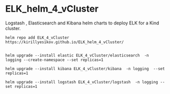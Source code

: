 # ELK_helm_4_vCluster
Logstash , Elasticsearch and Kibana helm charts to deploy ELK for a Kind cluster.




```
helm repo add ELK_4_vCluster https://kirillyesikov.github.io/ELK_helm_4_vCluster/ 


helm upgrade --install elastic ELK_4_vCluster/elasticsearch  -n logging --create-namespace --set replicas=1

helm upgrade --install kibana ELK_4_vCluster/kibana  -n logging  --set replicas=1

helm upgrade --install logstash ELK_4_vCluster/logstash  -n logging --set replicas=1

```
